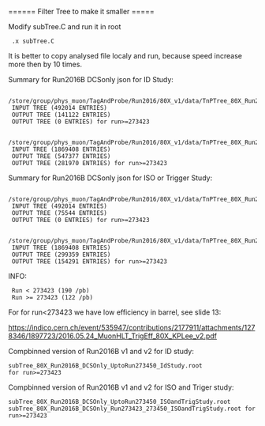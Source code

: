 ====== Filter Tree to make it smaller =====

Modify subTree.C and run it in root

     .x subTree.C

It is better to copy analysed file localy and run, because speed increase more then by 10 times.

Summary for Run2016B DCSonly json for ID Study:

     /store/group/phys_muon/TagAndProbe/Run2016/80X_v1/data/TnPTree_80X_Run2016B_v1_DCSOnly.root
     INPUT TREE (492014 ENTRIES)
     OUTPUT TREE (141122 ENTRIES)
     OUTPUT TREE (0 ENTRIES) for run>=273423

     /store/group/phys_muon/TagAndProbe/Run2016/80X_v1/data/TnPTree_80X_Run2016B_v2_DCSOnly_UptoRun273450.root
     INPUT TREE (1869408 ENTRIES)
     OUTPUT TREE (547377 ENTRIES)
     OUTPUT TREE (281970 ENTRIES) for run>=273423

Summary for Run2016B DCSonly json for ISO or Trigger Study:

     /store/group/phys_muon/TagAndProbe/Run2016/80X_v1/data/TnPTree_80X_Run2016B_v1_DCSOnly.root
     INPUT TREE (492014 ENTRIES)
     OUTPUT TREE (75544 ENTRIES)
     OUTPUT TREE (0 ENTRIES) for run>=273423

     /store/group/phys_muon/TagAndProbe/Run2016/80X_v1/data/TnPTree_80X_Run2016B_v2_DCSOnly_UptoRun273450.root
     INPUT TREE (1869408 ENTRIES)
     OUTPUT TREE (299359 ENTRIES)
     OUTPUT TREE (154291 ENTRIES) for run>=273423

INFO:

     Run < 273423 (190 /pb)
     Run >= 273423 (122 /pb)

For for run<273423 we have low efficiency in barrel, see slide 13:
    
https://indico.cern.ch/event/535947/contributions/2177911/attachments/1278346/1897723/2016.05.24_MuonHLT_TrigEff_80X_KPLee_v2.pdf

Compbinned version of Run2016B v1 and v2 for ID study:

    subTree_80X_Run2016B_DCSOnly_UptoRun273450_IdStudy.root
    for run>=273423

Compbinned version of Run2016B v1 and v2 for ISO and Triger study:

    subTree_80X_Run2016B_DCSOnly_UptoRun273450_ISOandTrigStudy.root
    subTree_80X_Run2016B_DCSOnly_Run273423_273450_ISOandTrigStudy.root for run>=273423
